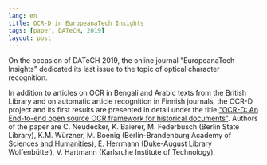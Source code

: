 ```yaml
---
lang: en
title: OCR-D in EuropeanaTech Insights
tags: [paper, DATeCH, 2019]
layout: post
---
```


On the occasion of DATeCH 2019, the online journal "EuropeanaTech Insights" dedicated its last issue to the topic of optical character recognition. 

In addition to articles on OCR in Bengali and Arabic texts from the British Library and on automatic article recognition in Finnish journals, the OCR-D project and its first results are presented in detail under the title ["OCR-D: An End-to-end open source OCR framework for historical documents"](https://pro.europeana.eu/page/issue-13-ocr#ocr-d-an-end-to-end-open-source-ocr-framework-for-historical-documents). Authors of the paper are C. Neudecker, K. Baierer, M. Federbusch (Berlin State Library), K.M. Würzner, M. Boenig (Berlin-Brandenburg Academy of Sciences and Humanities), E. Herrmann (Duke-August Library Wolfenbüttel), V. Hartmann (Karlsruhe Institute of Technology).
